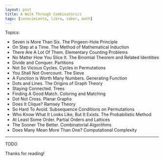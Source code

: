```yaml
---
layout: post
title: A Walk Through Combinatorics
tags: [conocimiento, libro, saber, math]
---
```


<!--Resumen-->

Topics:
- Seven is More Than Six. The Pingeon-Hole Principle
- On Step at a Time. The Method of Mathematical Induction
- There Are A Lot Of Them. Elementary Counting Problems
- No Matter How You Slice It. The Binomial Theorem  and Related Identities
- Divide and Conquer. Partitions
- Not So Vicious Cycles. Cycles in Permutations
- You Shall Not Overcount. The Sieve
- A Function is Worth Many Numbers. Generating Function
- Dots and Lines. The Origins of Graph Theory
- Staying Connected. Trees
- Finding A Good Match. Coloring and Matching
- Dot Not Cross. Planar Graphs
- Does It Clique? Ramsey Theory
- So Hard To Avoid. Subsequence Conditions on Permutations
- Who Know What It Looks Like, But It Exists. The Probabilistic Method
- At Least Some Order. Partial Orders and Lattices
- The Sooner The Better. Combinatorial Algorithms
- Does Many Mean More Than One? Computational Complexity

---

<!--more-->
TODO
  
Thanks for reading!